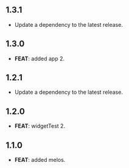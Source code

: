 ## 1.3.1

 - Update a dependency to the latest release.

## 1.3.0

 - **FEAT**: added app 2.

## 1.2.1

 - Update a dependency to the latest release.

## 1.2.0

 - **FEAT**: widgetTest 2.

## 1.1.0

 - **FEAT**: added melos.

